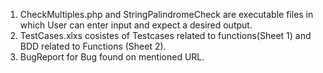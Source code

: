 1) CheckMultiples.php and StringPalindromeCheck are executable files in which User can enter input and expect a desired output.
2) TestCases.xlxs cosistes of Testcases related to functions(Sheet 1) and BDD related to Functions (Sheet 2).
3) BugReport for Bug found on mentioned URL.
